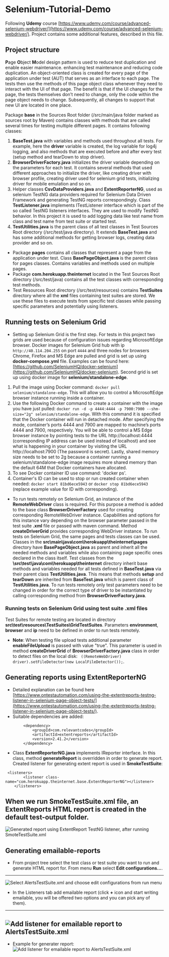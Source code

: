 # Selenium-Tutorial-Demo
Following **Udemy** course [https://www.udemy.com/course/advanced-selenium-webdriver/](https://www.udemy.com/course/advanced-selenium-webdriver/). Project contains some additional features, described in this file.
## Project structure
**P**age **O**bject **M**odel design pattern is used to reduce test duplication and enable easier maintenance.  enhancing test maintenance and reducing code duplication. An object-oriented class is created for every page of the application under test (AUT) that serves as an interface to each page. The tests then use the methods of this page object class whenever they need to interact with the UI of that page. The benefit is that if the UI changes for the page, the tests themselves don’t need to change, only the code within the page object needs to change. Subsequently, all changes to support that new UI are located in one place.

Package **base** in the Sources Root folder (/src/main/java folder marked as sources root by Maven) contains classes with methods that are called several times for testing multiple different pages. It contains following classes:
   1. **BaseTest.java** with variables and methods used throughout all tests. For example, here the **driver** variable is created, the log variable for log4j logging, and also methods that are executed before and after every test (setup method and tearDown to stop driver).
   2. **BrowserDriverFactory.java** initializes the driver variable depending on the parameters for each test. It contains several methods that used different approaches to initialize the driver, like creating driver with browser profile, creating driver used for selenium grid tests, initializing driver for mobile emulation and so on.
   3. Helper classes **CsvDataProviders.java** and **ExtentReporterNG**, used as selenium TestNG data providers required for Selenium Data Driven Framework and generating TestNG reports correspondingly. Class **TestListener.java** implements ITestListener interface which is part of the so called TestNG listeners interfaces. They are used to modify TestNG behavior. In this project it is used to add logging data like test name from class and test name from test suite or started test.
   4. **TestUtilities.java** is the parent class of all test classes in Test Sources Root directory (/src/test/java directory). It extends **BaseTest.java** and has some additional methods for getting browser logs, creating data provider and so on.

- Package **pages** contains all classes that represent a page from the application under test. Class **BasePageObject.java** is the parent class for pages classes. Contains variables and methods used on multiple pages. 
- Package **com.herokuapp.theinternet** located in the Test Sources Root directory (/src/test/java) contains all the test classes with corresponding test methods.
- Test Resources Root directory (/src/test/resources) contains **TestSuites** directory where all the **xml** files containing test suites are stored. We use these files to execute tests from specific test classes while passing specific parameters and potentially using listeners.

## Running tests on Selenium Grid
- Setting up Selenium Grid is the first step. For tests in this project two grids are used because of configuration issues regarding MicrosoftEdge browser. Docker images for Selenium Grid hub with ip `http://40.114.204.255` on port `4444` and three nodes for browsers Chrome, Firefox and MS Edge are pulled and grid is set up using **docker-compose.yml** file. Examples can be found here: [https://github.com/SeleniumHQ/docker-selenium](https://github.com/SeleniumHQ/docker-selenium). Second grid is set up using docker image for **selenium/standalone-edge**.
 1. Pull the image using Docker command: `docker pull selenium/standalone-edge`. This will allow you to control a MicrosoftEdge browser instance running inside a container.
 2. Use the following Docker command to create a container with the image you have just pulled: `docker run -d -p 4444:4444 -p 7900:7900 --shm-size="2g" selenium/standalone-edge`. With this command it is specified that the Docker container will run in detached mode. After specifying the mode, container’s ports 4444 and 7900 are mapped to machine’s ports 4444 and 7900, respectively. You will be able to control a MS Edge browser instance by pointing tests to the URL http://localhost:4444 (corresponding IP address can be used instead of localhost) and see what is happening in your container by visiting the URL http://localhost:7900 (The password is secret). Lastly, shared memory size needs to be set to 2g because a container running a selenium/standalone-edge image requires more shared memory than the default 64M that Docker containers have allocated.
 3. To see Docker container ID use command: 'docker ps'.
 4. Container's ID can be used to stop or run created container when needed: `docker start 81bd6ece5943` or `docker stop 81bd6ece5943` (replace example value for ID with corresponding).

- To run tests remotely on Selenium Grid, an instance of the **RemoteWebDriver** class is required. For this purpose a method is added to the base class **BrowserDriverFactory** used for creating corresponding RemoteWebDriver instance. Capabilities and options for this instance vary depending on the browser parameter passed in the test suite **.xml** file or passed with maven command. Method **createDriverGrid** provides corresponding WebDriver instance.
To run tests on Selenium Grid, the same pages and tests classes can be used. Classes in the **src\main\java\com\herokuapp\theinternet\pages** directory have **BasePageObject.java** as parent and inherit all the needed methods and variables while also containing page specific ones declared in the class itself. Test classes from the **\src\test\java\com\herokuapp\theinternet** directory inherit base methods and variables needed for all tests defined in **BaseTest.java** via their parent class **TestUtilities.java**. This means that methods **setup** and **tearDown** are inherited from **BaseTest.java** which is parent class of **TestUtilities.java**.
To run tests remotely only test parameters need to be changed in order for the correct type of driver to be instantiated by calling corresponding method from **BrowserDriverFactory.java**.
### Running tests on Selenium Grid using test suite **.xml** files
Test Suites for remote testing are located in directory **src\test\resources\TestSuites\GridTestSuites**. Parameters **environment**, **browser** and **ip** need to be defined in order to run tests remotely.
- **Note**: When testing file upload tests additional parameter **enableFileUpload** is passed with value "true". This parameter is used in method **createDriverGrid** of **BrowserDriverFactory.java** class in order to detect files on the local disk: ` ((RemoteWebDriver) driver).setFileDetector(new LocalFileDetector());`.

## Generating reports using **ExtentReporterNG** 
 - Detailed explanation can be found here [https://www.ontestautomation.com/using-the-extentreports-testng-listener-in-selenium-page-object-tests/](https://www.ontestautomation.com/using-the-extentreports-testng-listener-in-selenium-page-object-tests/).
 - Suitable dependencies are added:
```  <!-- https://mvnrepository.com/artifact/com.relevantcodes/extentreports -->
        <dependency>
            <groupId>com.relevantcodes</groupId>
            <artifactId>extentreports</artifactId>
            <version>2.41.2</version>
        </dependency>
  ```      
 - Class **ExtentReporterNG.java** implements IReporter interface. In this class, method **generateReport** is overridden in order to generate report. Created listener for generating extent report is used in **SmokeTestSuite**:
```
 <listeners>
        <listener class-name="com.herokuapp.theinternet.base.ExtentReporterNG"></listener>
    </listeners>
```
   When we run **SmokeTestSuite.xml** file, an ExtentReports HTML report is created in the default test-output folder.
---
   ![Generated report using ExtentReport TestNG listener, after running SmoteTestSuite.xml](src/main/resources/readmeImg/ExtentReports.png)
   ## Generating emailable-reports
- From project tree select the test class or test suite you want to run and generate HTML report for. From menu **Run** select **Edit configurations...**.
---
  ![Select AlertsTestSuite.xml and choose edit configurations from run menu](src/main/resources/readmeImg/generateEmailableReport.png)
- In the Listeners tab add emailable report (click **+** icon and start writing emailable, you will be offered two options and you can pick any of them).
---
![Add listener for emailable report to AlertsTestSuite.xml](src/main/resources/readmeImg/emailableReport.png)
---
- Example for generater report:
![Add listener for emailable report to AlertsTestSuite.xml](src/main/resources/readmeImg/emailableReportExample.png)